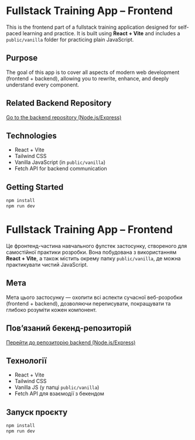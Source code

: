 # Fullstack Training App – Frontend

This is the frontend part of a fullstack training application designed for self-paced learning and practice. It is built using **React + Vite** and includes a `public/vanilla` folder for practicing plain JavaScript.

## Purpose

The goal of this app is to cover all aspects of modern web development (frontend + backend), allowing you to rewrite, enhance, and deeply understand every component.

## Related Backend Repository

[Go to the backend repository (Node.js/Express)](https://github.com/ValeriyVinn/exercises-backend)

## Technologies

- React + Vite
- Tailwind CSS
- Vanilla JavaScript (in `public/vanilla`)
- Fetch API for backend communication

## Getting Started

```bash
npm install
npm run dev
```

# Fullstack Training App – Frontend

Це фронтенд-частина навчального фулстек застосунку, створеного для самостійної практики розробки. Вона побудована з використанням **React + Vite**, а також містить окрему папку `public/vanilla`, де можна практикувати чистий JavaScript.

## Мета

Мета цього застосунку — охопити всі аспекти сучасної веб-розробки (frontend + backend), дозволяючи переписувати, покращувати та глибоко розуміти кожен компонент.

## Пов’язаний бекенд-репозиторій

[Перейти до репозиторію backend (Node.js/Express)](https://github.com/ValeriyVinn/exercises-backend)

## Технології

- React + Vite
- Tailwind CSS
- Vanilla JS (у папці `public/vanilla`)
- Fetch API для взаємодії з бекендом

## Запуск проєкту

```bash
npm install
npm run dev
```

